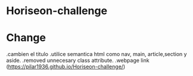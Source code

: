 # Horiseon-challenge
 # Change
.cambien el titulo
.utilice semantica html como nav, main, article,section y aside.
.removed unnecesary class attribute.
.webpage link (https://pilar1936.github.io/Horiseon-challenge/)
